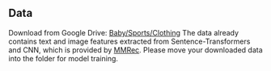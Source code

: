 ## Data
Download from Google Drive: [Baby/Sports/Clothing](https://drive.google.com/drive/folders/13cBy1EA_saTUuXxVllKgtfci2A09jyaG?usp=sharing) The data already contains text and image features extracted from Sentence-Transformers and CNN, which is provided by [MMRec](https://github.com/enoche/MMRec). Please move your downloaded data into the folder for model training.
